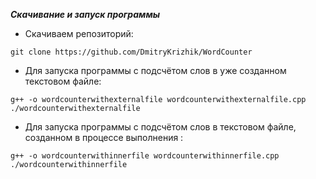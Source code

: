 *__Скачивание и запуск программы__*

- Скачиваем репозиторий:
```
git clone https://github.com/DmitryKrizhik/WordCounter
```
- Для запуска программы с подсчётом слов в уже созданном текстовом файле:
```
g++ -o wordcounterwithexternalfile wordcounterwithexternalfile.cpp
./wordcounterwithexternalfile 
```
- Для запуска программы с подсчётом слов в текстовом файле, созданном в процессе выполнения :
```
g++ -o wordcounterwithinnerfile wordcounterwithinnerfile.cpp 
./wordcounterwithinnerfile 
```

